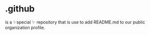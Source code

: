 # .github
is a ✨special ✨ repository that is use to add README.md to our public organization profile.
